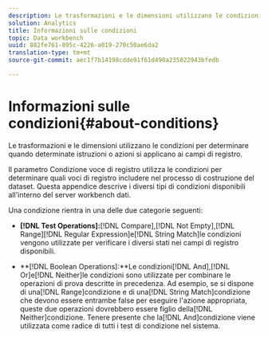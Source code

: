 ```yaml
---
description: Le trasformazioni e le dimensioni utilizzano le condizioni per determinare quando determinate istruzioni o azioni si applicano ai campi di registro.
solution: Analytics
title: Informazioni sulle condizioni
topic: Data workbench
uuid: 882fe761-895c-4226-a019-270c50ae6da2
translation-type: tm+mt
source-git-commit: aec1f7b14198cdde91f61d490a235022943bfedb

---
```



# Informazioni sulle condizioni{#about-conditions}

Le trasformazioni e le dimensioni utilizzano le condizioni per determinare quando determinate istruzioni o azioni si applicano ai campi di registro.

Il parametro Condizione voce di registro utilizza le condizioni per determinare quali voci di registro includere nel processo di costruzione del dataset. Questa appendice descrive i diversi tipi di condizioni disponibili all&#39;interno del server workbench dati.

Una condizione rientra in una delle due categorie seguenti:

* **[!DNL Test Operations]:**[!DNL Compare],[!DNL Not Empty],[!DNL Range][!DNL Regular Expression]e[!DNL String Match]le condizioni vengono utilizzate per verificare i diversi stati nei campi di registro disponibili.

* **[!DNL Boolean Operations]:**Le condizioni[!DNL And],[!DNL Or]e[!DNL Neither]le condizioni sono utilizzate per combinare le operazioni di prova descritte in precedenza. Ad esempio, se si dispone di una[!DNL Range]condizione e di una[!DNL String Match]condizione che devono essere entrambe false per eseguire l&#39;azione appropriata, queste due operazioni dovrebbero essere figlio della[!DNL Neither]condizione. Tenere presente che la[!DNL And]condizione viene utilizzata come radice di tutti i test di condizione nel sistema.

